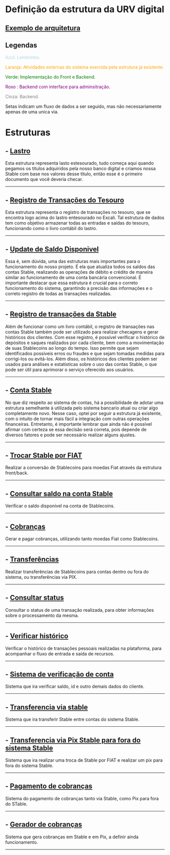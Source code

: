 # **Definição da estrutura da URV digital**

## [Exemplo de arquitetura](https://excalidraw.com/#json=yp-SGKAN9I4vTXxsJS5v4,Hnmd9_6KqSEyysv6Fymhew)

## **Legendas**

<span style="color:lightblue"> Azul: Lembretes.</span>

<span style="color:orange">Laranja: Atividades externas do sistema exercida pela estrutura já existente.</span>

<span style="color:green">Verde: Implementação do Front e Backend.</span>

<span style="color:purple">Roxo : Backend com interface para adminsitração.</span>

<span style="color:gray">Cinza: Backend.</span>


Setas indicam um fluxo de dados a ser seguido, mas não necessariamente apenas de uma unica via.

# **Estruturas**

## - [Lastro](./estruturas/lastro.md)

Esta estrutura representa lasto estesourado, tudo começa aqui quando pegamos os titulos adquiridos pela nosso banco digital e criamos nossa Stable com base nos valores desse titulo, então esse é o primeiro documento que você deveria checar. 
__________________
## - [Registro de Transações do Tesouro](./estruturas/reg_Tesouro.md)

Esta estrutura representa o registro de transações no tesouro, que se encontra logo acima do lastro entesourado no Excali. Tal estrutura de dados tem como objetivo armazenar todas as entradas e saídas do tesouro, funcionando como o livro contábil do lastro.
__________________
## - [Update de Saldo Disponivel](./estruturas/update_Saldo.md)

Essa é, sem dúvida, uma das estruturas mais importantes para o funcionamento do nosso projeto. É ela que atualiza todos os saldos das contas Stable, realizando as operações de débito e crédito de maneira similar ao funcionamento de uma conta bancária convencional. É importante destacar que essa estrutura é crucial para o correto funcionamento do sistema, garantindo a precisão das informações e o correto registro de todas as transações realizadas.
__________________
## - [Registro de transações da Stable](./estruturas/reg_Stable_transações.md)

Além de funcionar como um livro contábil, o registro de transações nas contas Stable também pode ser utilizado para realizar checagens e gerar históricos dos clientes. Com esse registro, é possível verificar o histórico de depósitos e saques realizados por cada cliente, bem como a movimentação de suas Stablecoins ao longo do tempo. Isso permite que sejam identificados possíveis erros ou fraudes e que sejam tomadas medidas para corrigi-los ou evitá-los. Além disso, os históricos dos clientes podem ser usados para análises e estatísticas sobre o uso das contas Stable, o que pode ser útil para aprimorar o serviço oferecido aos usuários.
__________________
## - [Conta Stable](./estruturas/conta.md)

No que diz respeito ao sistema de contas, há a possibilidade de adotar uma estrutura semelhante à utilizada pelo sistema bancario atual ou criar algo completamente novo. Nesse caso, optei por seguir a estrutura já existente, com o intuito de tornar mais fácil a integração com outras operações financeiras. Entretanto, é importante lembrar que ainda não é possível afirmar com certeza se essa decisão será correta, pois depende de diversos fatores e pode ser necessário realizar alguns ajustes.

__________________
## - [Trocar Stable por FIAT](./estruturas/swap.md)

Realizar a conversão de Stablecoins para moedas Fiat através da estrutura front/back.

__________________
## - [Consultar saldo na conta Stable](./estruturas/saldo.md)

Verificar o saldo disponível na conta de Stablecoins.

__________________
## - [Cobranças](./estruturas/cobranças.md)

 Gerar e pagar cobranças, utilizando tanto moedas Fiat como Stablecoins.

__________________
## - [Transferências](./estruturas/transferencias.md)

Realizar transferências de Stablecoins para contas dentro ou fora do sistema, ou transferências via PIX.

__________________
## - [Consultar status](./estruturas/status.md)

Consultar o status de uma transação realizada, para obter informações sobre o processamento da mesma.
__________________
## - [Verificar histórico](./estruturas/histórico.md)

Verificar o histórico de transações pessoais realizadas na plataforma, para acompanhar o fluxo de entrada e saída de recursos.
__________________
## - [Sistema de verificação de conta](./estruturas/validação_conta)

Sistema que ira verificar saldo, id e outro demais dados do cliente.
__________________
## - [Transferencia via stable](./estruturas/transfer_stable.md)

Sistema que ira transferir Stable entre contas do sistema Stable.
__________________
## - [Transferencia via Pix Stable para fora do sistema Stable](./estruturas/transfer_pix.md)

Sistema que ira realizar uma troca de Stable por FIAT e realizar um pix para fora do sistema Stable.
__________________
## - [Pagamento de cobranças](./estruturas/pgto_cobrança.md)

Sistema do pagamento de cobranças tanto via Stable, como Pix para fora do STable.
__________________
## - [Gerador de cobranças](./estruturas/cobrança.md)

Sistema que gera cobranças em Stable e em Pix, a definir ainda funcionamento.
__________________














